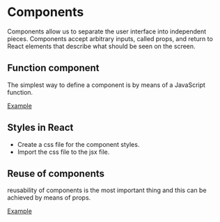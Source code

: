 # Components

Components allow us to separate the user interface into independent pieces.
Components accept arbitrary inputs, called props, and return to React elements that describe what should be seen on the screen.

## Function component

The simplest way to define a component is by means of a JavaScript function.

[Example](/React/Component/function-component.jsx)

## Styles in React

- Create a css file for the component styles.
- Import the css file to the jsx file.

## Reuse of components

reusability of components is the most important thing and this can be achieved by means of props.

[Example](/React/Component/reuse-of-component.jsx)
